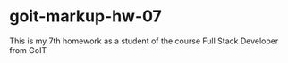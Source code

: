 # goit-markup-hw-07

This is my 7th homework as a student of the course Full Stack Developer from GoIT
